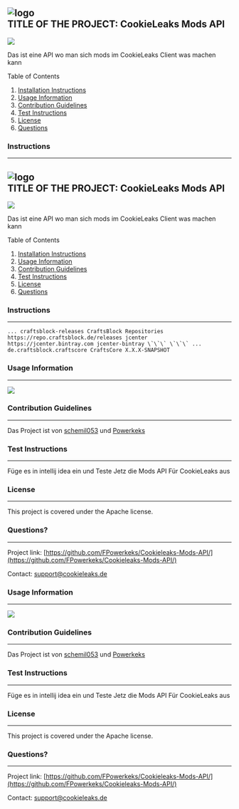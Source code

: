 ![logo](https://cdn.discordapp.com/icons/1057956165633454110/5fc9c0c7d998f871139559a49beea1a4.webp?size=256)  
TITLE OF THE PROJECT: CookieLeaks Mods API
---------------------------------------------------------------------------------------------------------------------------------------------------------

![](https://img.shields.io/badge/License-Apache-blue.svg)

Das ist eine API wo man sich mods im CookieLeaks Client was machen kann

Table of Contents

1.  [Installation Instructions](#instructions)
2.  [Usage Information](#usage)
3.  [Contribution Guidelines](#contributing)
4.  [Test Instructions](#test)
5.  [License](#license)
6.  [Questions](#questions)

### Instructions

* * *

![logo](https://cdn.discordapp.com/icons/1057956165633454110/5fc9c0c7d998f871139559a49beea1a4.webp?size=256)  
TITLE OF THE PROJECT: CookieLeaks Mods API
---------------------------------------------------------------------------------------------------------------------------------------------------------

![](https://img.shields.io/badge/License-Apache-blue.svg)

Das ist eine API wo man sich mods im CookieLeaks Client was machen kann

Table of Contents

1.  [Installation Instructions](#instructions)
2.  [Usage Information](#usage)
3.  [Contribution Guidelines](#contributing)
4.  [Test Instructions](#test)
5.  [License](#license)
6.  [Questions](#questions)

### Instructions

* * *

``` ... craftsblock-releases CraftsBlock Repositories https://repo.craftsblock.de/releases jcenter https://jcenter.bintray.com jcenter-bintray \`\`\` \`\`\` ... de.craftsblock.craftscore CraftsCore X.X.X-SNAPSHOT ```

### Usage Information

* * *

![](https://camo.githubusercontent.com/6cbecd63a9a8f83ee186885c446938820ffa8304942a284ee6e1e2acb2bfd822/68747470733a2f2f696d672e736869656c64732e696f2f62616467652f6a6176612d2532334544384230302e7376673f7374796c653d666f722d7468652d6261646765266c6f676f3d6a617661266c6f676f436f6c6f723d7768697465)

### Contribution Guidelines

* * *

Das Project ist von [schemil053](https://github.com/schemil053) und [Powerkeks](https://github.com/FPowerkeks)

### Test Instructions

* * *

Füge es in intellij idea ein und Teste Jetz die Mods API Für CookieLeaks aus

### License

* * *

This project is covered under the Apache license.

### Questions?

* * *

Project link: [https://github.com/FPowerkeks/Cookieleaks-Mods-API/](https://github.com/FPowerkeks/Cookieleaks-Mods-API/)

Contact: [support@cookieleaks.de](mailto:support@cookieleaks.de)

### Usage Information

* * *

![](https://camo.githubusercontent.com/6cbecd63a9a8f83ee186885c446938820ffa8304942a284ee6e1e2acb2bfd822/68747470733a2f2f696d672e736869656c64732e696f2f62616467652f6a6176612d2532334544384230302e7376673f7374796c653d666f722d7468652d6261646765266c6f676f3d6a617661266c6f676f436f6c6f723d7768697465)

### Contribution Guidelines

* * *

Das Project ist von [schemil053](https://github.com/schemil053) und [Powerkeks](https://github.com/FPowerkeks)

### Test Instructions

* * *

Füge es in intellij idea ein und Teste Jetz die Mods API Für CookieLeaks aus

### License

* * *

This project is covered under the Apache license.

### Questions?

* * *

Project link: [https://github.com/FPowerkeks/Cookieleaks-Mods-API/](https://github.com/FPowerkeks/Cookieleaks-Mods-API/)

Contact: [support@cookieleaks.de](mailto:support@cookieleaks.de)
